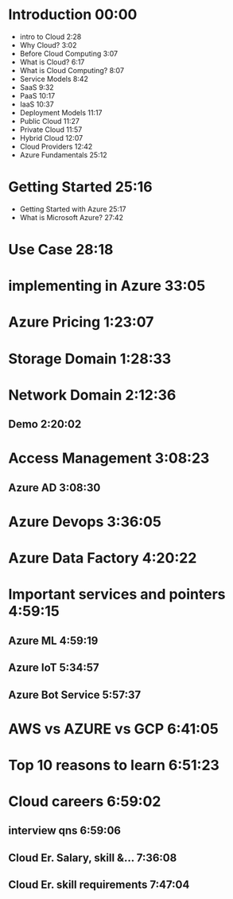 # Introduction 00:00
* intro to Cloud 2:28
* Why Cloud? 3:02
* Before Cloud Computing 3:07
* What is Cloud? 6:17
* What is Cloud Computing? 8:07 
* Service Models 8:42 
* SaaS 9:32 
* PaaS 10:17 
* IaaS 10:37 
* Deployment Models 11:17 
* Public Cloud 11:27 
* Private Cloud 11:57 
* Hybrid Cloud 12:07 
* Cloud Providers 12:42 
* Azure Fundamentals 25:12 

# Getting  Started 25:16
* Getting Started with Azure 25:17 
* What is Microsoft Azure? 27:42 

# Use Case 28:18 
# implementing in Azure 33:05  
# Azure Pricing 1:23:07
# Storage Domain 1:28:33
# Network Domain 2:12:36
## Demo 2:20:02
# Access Management 3:08:23
## Azure AD 3:08:30
# Azure Devops 3:36:05
# Azure Data Factory 4:20:22
# Important services and pointers 4:59:15
## Azure ML 4:59:19
## Azure IoT 5:34:57 
## Azure Bot Service 5:57:37 
# AWS vs AZURE vs GCP 6:41:05
# Top 10 reasons to learn 6:51:23
# Cloud careers 6:59:02
## interview qns 6:59:06
## Cloud Er. Salary, skill &...  7:36:08
## Cloud Er. skill requirements  7:47:04
